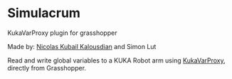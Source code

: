 # Simulacrum
 KukaVarProxy plugin for grasshopper
 
 Made by: [Nicolas Kubail Kalousdian](https://github.com/t3ch-support) and Simon Lut
 
 Read and write global variables to a KUKA Robot arm using [KukaVarProxy](https://github.com/ImtsSrl/KUKAVARPROXY), directly from Grasshopper.

